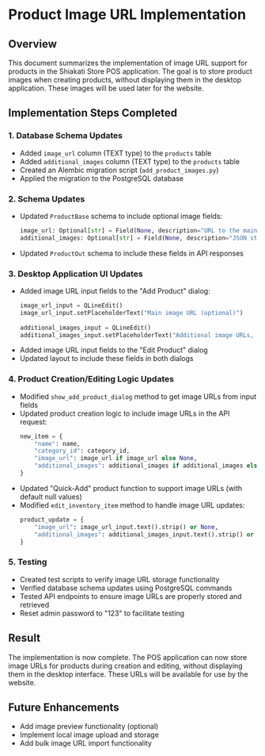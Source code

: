 # Product Image URL Implementation

## Overview
This document summarizes the implementation of image URL support for products in the Shiakati Store POS application. The goal is to store product images when creating products, without displaying them in the desktop application. These images will be used later for the website.

## Implementation Steps Completed

### 1. Database Schema Updates
- Added `image_url` column (TEXT type) to the `products` table
- Added `additional_images` column (TEXT type) to the `products` table
- Created an Alembic migration script (`add_product_images.py`)
- Applied the migration to the PostgreSQL database

### 2. Schema Updates
- Updated `ProductBase` schema to include optional image fields:
  ```python
  image_url: Optional[str] = Field(None, description="URL to the main product image")
  additional_images: Optional[str] = Field(None, description="JSON string with additional product image URLs")
  ```
- Updated `ProductOut` schema to include these fields in API responses

### 3. Desktop Application UI Updates
- Added image URL input fields to the "Add Product" dialog:
  ```python
  image_url_input = QLineEdit()
  image_url_input.setPlaceholderText("Main image URL (optional)")
        
  additional_images_input = QLineEdit()
  additional_images_input.setPlaceholderText("Additional image URLs, comma separated (optional)")
  ```
- Added image URL input fields to the "Edit Product" dialog
- Updated layout to include these fields in both dialogs

### 4. Product Creation/Editing Logic Updates
- Modified `show_add_product_dialog` method to get image URLs from input fields
- Updated product creation logic to include image URLs in the API request:
  ```python
  new_item = {
      "name": name,
      "category_id": category_id,
      "image_url": image_url if image_url else None,
      "additional_images": additional_images if additional_images else None
  }
  ```
- Updated "Quick-Add" product function to support image URLs (with default null values)
- Modified `edit_inventory_item` method to handle image URL updates:
  ```python
  product_update = {
      "image_url": image_url_input.text().strip() or None,
      "additional_images": additional_images_input.text().strip() or None
  }
  ```

### 5. Testing
- Created test scripts to verify image URL storage functionality
- Verified database schema updates using PostgreSQL commands
- Tested API endpoints to ensure image URLs are properly stored and retrieved
- Reset admin password to "123" to facilitate testing

## Result
The implementation is now complete. The POS application can now store image URLs for products during creation and editing, without displaying them in the desktop interface. These URLs will be available for use by the website.

## Future Enhancements
- Add image preview functionality (optional)
- Implement local image upload and storage
- Add bulk image URL import functionality
